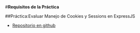 #__Requisitos de la Práctica__

##Práctica:Evaluar Manejo de Cookies y Sessions en ExpressJS





* [Repositorio en github](https://github.com/ULL-ESIT-DSI-1617/evaluar-manejo-de-cookies-y-sessions-en-expressjs-charly-poket.git)
